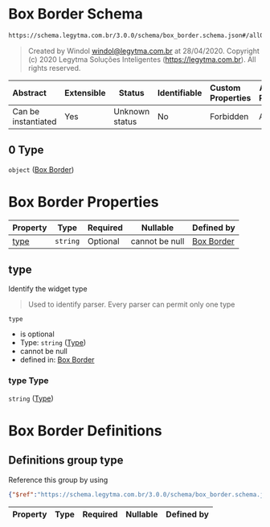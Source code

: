 # Box Border Schema

```txt
https://schema.legytma.com.br/3.0.0/schema/box_border.schema.json#/allOf/0
```




> Created by Windol [windol@legytma.com.br](mailto:windol@legytma.com.br) at 28/04/2020.
> Copyright (c) 2020 Legytma Soluções Inteligentes (<https://legytma.com.br>). All rights reserved.
>

| Abstract            | Extensible | Status         | Identifiable | Custom Properties | Additional Properties | Access Restrictions | Defined In                                                                  |
| :------------------ | ---------- | -------------- | ------------ | :---------------- | --------------------- | ------------------- | --------------------------------------------------------------------------- |
| Can be instantiated | Yes        | Unknown status | No           | Forbidden         | Allowed               | none                | [border.schema.json\*](../schema/border.schema.json) |

## 0 Type

`object` ([Box Border](border-allof-box-border.md))

# Box Border Properties

| Property      | Type     | Required | Nullable       | Defined by                                                                                                                            |
| :------------ | -------- | -------- | -------------- | :------------------------------------------------------------------------------------------------------------------------------------ |
| [type](#type) | `string` | Optional | cannot be null | [Box Border](box_border-properties-type.md) |

## type

Identify the widget type


> Used to identify parser. Every parser can permit only one type
>

`type`

-   is optional
-   Type: `string` ([Type](box_border-properties-type.md))
-   cannot be null
-   defined in: [Box Border](box_border-properties-type.md)

### type Type

`string` ([Type](box_border-properties-type.md))

# Box Border Definitions

## Definitions group type

Reference this group by using

```json
{"$ref":"https://schema.legytma.com.br/3.0.0/schema/box_border.schema.json#/definitions/type"}
```

| Property | Type | Required | Nullable | Defined by |
| :------- | ---- | -------- | -------- | :--------- |
